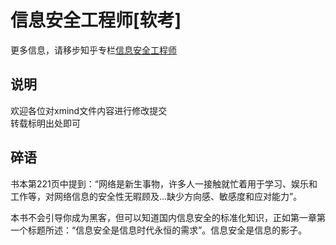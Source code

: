 # 信息安全工程师[软考]  

更多信息，请移步知乎专栏[信息安全工程师](https://zhuanlan.zhihu.com/Information-Security-Engineer)  

## 说明
欢迎各位对xmind文件内容进行修改提交  
转载标明出处即可  

## 碎语
书本第221页中提到：“网络是新生事物，许多人一接触就忙着用于学习、娱乐和工作等，对网络信息的安全性无暇顾及...缺少方向感、敏感度和应对能力”。  

本书不会引导你成为黑客，但可以知道国内信息安全的标准化知识，正如第一章第一个标题所述：“信息安全是信息时代永恒的需求”。信息安全是信息的影子。
